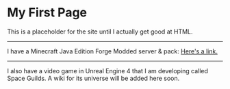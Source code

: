 <!DOCTYPE html>
<html>
    <head>
    </head>
    <body>
        <h1>My First Page</h1>
        <p>This is a placeholder for the site until I actually get good at HTML.</p>
		<hr>
        <p>I have a Minecraft Java Edition Forge Modded server & pack: <a href="https://www.curseforge.com/minecraft/modpacks/spacing-guild-network/files/3647455">Here's a link.</a></p>
		<hr>
		<p>I also have a video game in Unreal Engine 4 that I am developing called Space Guilds. A wiki for its universe will be added here soon.</p>
    </body>
</html>
